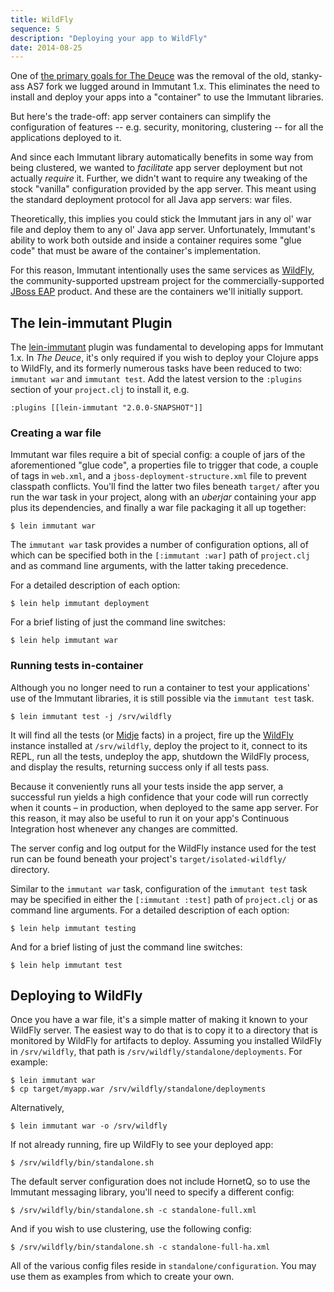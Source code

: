 ```yaml
---
title: WildFly
sequence: 5
description: "Deploying your app to WildFly"
date: 2014-08-25
---
```


One of [the primary goals for The Deuce](/news/2014/04/02/the-deuce/)
was the removal of the old, stanky-ass AS7 fork we lugged around in
Immutant 1.x. This eliminates the need to install and deploy your apps
into a "container" to use the Immutant libraries.

But here's the trade-off: app server containers can simplify the
configuration of features -- e.g. security, monitoring, clustering --
for all the applications deployed to it.

And since each Immutant library automatically benefits in some way
from being clustered, we wanted to *facilitate* app server deployment
but not actually *require* it. Further, we didn't want to require any
tweaking of the stock "vanilla" configuration provided by the app
server. This meant using the standard deployment protocol for all Java
app servers: war files.

Theoretically, this implies you could stick the Immutant jars in any
ol' war file and deploy them to any ol' Java app server.
Unfortunately, Immutant's ability to work both outside and inside a
container requires some "glue code" that must be aware of the
container's implementation.

For this reason, Immutant intentionally uses the same services as
[WildFly], the community-supported upstream project for the
commercially-supported [JBoss EAP] product. And these are the
containers we'll initially support.

## The lein-immutant Plugin

The [lein-immutant] plugin was fundamental to developing apps for
Immutant 1.x. In *The Deuce*, it's only required if you wish to deploy
your Clojure apps to WildFly, and its formerly numerous tasks have
been reduced to two: `immutant war` and `immutant test`. Add the
latest version to the `:plugins` section of your `project.clj` to
install it, e.g.

    :plugins [[lein-immutant "2.0.0-SNAPSHOT"]]

### Creating a war file

Immutant war files require a bit of special config: a couple of jars
of the aforementioned "glue code", a properties file to trigger that
code, a couple of tags in `web.xml`, and a
`jboss-deployment-structure.xml` file to prevent classpath conflicts.
You'll find the latter two files beneath `target/` after you run the
war task in your project, along with an *uberjar* containing your app
plus its dependencies, and finally a war file packaging it all up
together:

    $ lein immutant war

The `immutant war` task provides a number of configuration options,
all of which can be specified both in the `[:immutant :war]` path of
`project.clj` and as command line arguments, with the latter taking
precedence.

For a detailed description of each option:

    $ lein help immutant deployment

For a brief listing of just the command line switches:

    $ lein help immutant war

### Running tests in-container

Although you no longer need to run a container to test your
applications' use of the Immutant libraries, it is still possible via
the `immutant test` task.

    $ lein immutant test -j /srv/wildfly

It will find all the tests (or [Midje] facts) in a project, fire up
the [WildFly] instance installed at `/srv/wildfly`, deploy the project
to it, connect to its REPL, run all the tests, undeploy the app,
shutdown the WildFly process, and display the results, returning
success only if all tests pass.

Because it conveniently runs all your tests inside the app server, a
successful run yields a high confidence that your code will run
correctly when it counts – in production, when deployed to the same
app server. For this reason, it may also be useful to run it on your
app's Continuous Integration host whenever any changes are committed.

The server config and log output for the WildFly instance used for the
test run can be found beneath your project's
`target/isolated-wildfly/` directory.

Similar to the `immutant war` task, configuration of the `immutant
test` task may be specified in either the `[:immutant :test]` path of
`project.clj` or as command line arguments. For a detailed description
of each option:

    $ lein help immutant testing

And for a brief listing of just the command line switches:

    $ lein help immutant test

## Deploying to WildFly

Once you have a war file, it's a simple matter of making it known to
your WildFly server. The easiest way to do that is to copy it to a
directory that is monitored by WildFly for artifacts to deploy.
Assuming you installed WildFly in `/srv/wildfly`, that path is
`/srv/wildfly/standalone/deployments`. For example:

    $ lein immutant war
    $ cp target/myapp.war /srv/wildfly/standalone/deployments

Alternatively,

    $ lein immutant war -o /srv/wildfly

If not already running, fire up WildFly to see your deployed app:

    $ /srv/wildfly/bin/standalone.sh

The default server configuration does not include HornetQ, so to use
the Immutant messaging library, you'll need to specify a different
config:

    $ /srv/wildfly/bin/standalone.sh -c standalone-full.xml

And if you wish to use clustering, use the following config:

    $ /srv/wildfly/bin/standalone.sh -c standalone-full-ha.xml

All of the various config files reside in `standalone/configuration`.
You may use them as examples from which to create your own.


[WildFly]: http://wildfly.org
[JBoss EAP]: http://www.jboss.org/products/eap/overview/
[lein-immutant]: https://github.com/immutant/lein-immutant/tree/2x-dev
[Midje]: https://github.com/marick/Midje
